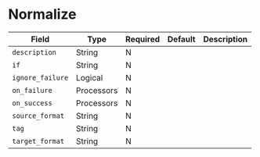 # Normalize

|Field|Type|Required|Default|Description|
|---|---|---|---|---|
|`description`|String|N|||
|`if`|String|N|||
|`ignore_failure`|Logical|N|||
|`on_failure`|Processors|N|||
|`on_success`|Processors|N|||
|`source_format`|String|N|||
|`tag`|String|N|||
|`target_format`|String|N|||

